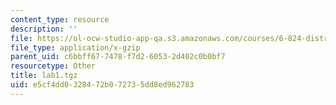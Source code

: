 ```yaml
---
content_type: resource
description: ''
file: https://ol-ocw-studio-app-qa.s3.amazonaws.com/courses/6-824-distributed-computer-systems-engineering-spring-2006/e5cf4dd0328472b072735dd8ed962783_lab1.tgz
file_type: application/x-gzip
parent_uid: c6bbff67-7478-f7d2-6053-2d402c0b0bf7
resourcetype: Other
title: lab1.tgz
uid: e5cf4dd0-3284-72b0-7273-5dd8ed962783
---
```

